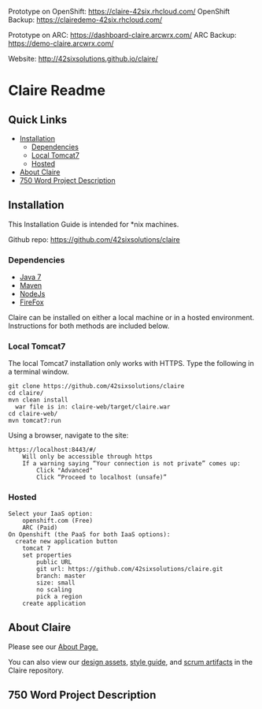 Prototype on OpenShift: https://claire-42six.rhcloud.com/
OpenShift Backup: https://clairedemo-42six.rhcloud.com/

Prototype on ARC: https://dashboard-claire.arcwrx.com/
ARC Backup: https://demo-claire.arcwrx.com/

Website: http://42sixsolutions.github.io/claire/

# Claire Readme

## Quick Links

* [Installation](#installation)
  * [Dependencies](#dependencies)
  * [Local Tomcat7](#local-tomcat7)
  * [Hosted](#hosted)
* [About Claire](#about-claire)
* [750 Word Project Description](#750-word-project-description)

## Installation

This Installation Guide is intended for *nix machines.

Github repo: https://github.com/42sixsolutions/claire

### Dependencies

* [Java 7](http://www.oracle.com/technetwork/java/javase/downloads/jre7-downloads-1880261.html)
* [Maven](https://maven.apache.org/download.cgi)
* [NodeJs](https://nodejs.org/download/)
* [FireFox](https://www.mozilla.org/en-US/firefox/new/)

Claire can be installed on either a local machine or in a hosted environment. Instructions for both methods are included below.

### Local Tomcat7
The local Tomcat7 installation only works with HTTPS.
Type the following in a terminal window.
```
git clone https://github.com/42sixsolutions/claire
cd claire/
mvn clean install
  war file is in: claire-web/target/claire.war
cd claire-web/
mvn tomcat7:run
```
Using a browser, navigate to the site:
```
https://localhost:8443/#/
	Will only be accessible through https
	If a warning saying “Your connection is not private” comes up:
		Click "Advanced"
		Click “Proceed to localhost (unsafe)”
```

### Hosted
```
Select your IaaS option:
	openshift.com (Free)
	ARC (Paid)
On Openshift (the PaaS for both IaaS options):
  create new application button
	tomcat 7
	set properties
		public URL
		git url: https://github.com/42sixsolutions/claire.git
		branch: master
		size: small
		no scaling
		pick a region
	create application
```

## About Claire

Please see our [About Page.](http://42sixsolutions.github.io/claire/)

You can also view our [design assets](claire-ui/mockups), [style guide](claire-ui/styleguide), and [scrum artifacts](claire-agile/) in the Claire repository.

## 750 Word Project Description

